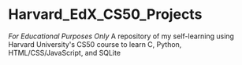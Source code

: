 # Harvard_EdX_CS50_Projects
*For Educational Purposes Only* A repository of my self-learning using Harvard University's CS50 course to learn C, Python, HTML/CSS/JavaScript, and SQLite
